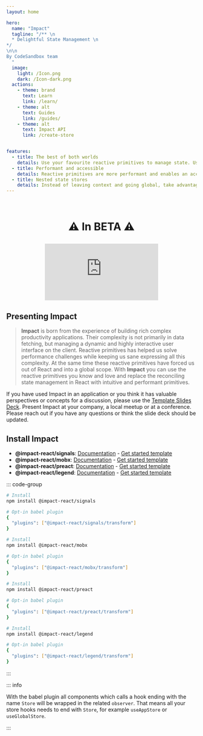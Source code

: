 ```yaml
---
layout: home

hero:
  name: "Impact"
  tagline: "/** \n
  * Delightful State Management \n
*/
\n\n
By CodeSandbox team
  "
  image:
    light: /Icon.png
    dark: /Icon-dark.png
  actions:
    - theme: brand
      text: Learn
      link: /learn/
    - theme: alt
      text: Guides
      link: /guides/
    - theme: alt
      text: Impact API
      link: /create-store


features:
  - title: The best of both worlds
    details: Use your favourite reactive primitives to manage state. Use Reacts reconciliation model to manage UI.
  - title: Performant and accessible
    details: Reactive primitives are more performant and enables an accessible developer experience. Automatic observation in components for any reactive primitives
  - title: Nested state stores
    details: Instead of leaving context and going global, take advantage of nested stores and handle state dependencies like a champ.
---
```


<HomeContent>

<br />

<h1 align="center">

:warning: In BETA :warning:

<iframe class="youtube-video" src="https://www.youtube.com/embed/r3r-i9A72-s?si=1eceGkJvtETCLG0O" title="YouTube video player" frameborder="0" allow="accelerometer; autoplay; clipboard-write; encrypted-media; gyroscope; picture-in-picture; web-share" referrerpolicy="strict-origin-when-cross-origin" allowfullscreen></iframe>

</h1>

## Presenting Impact

> **Impact** is born from the experience of building rich complex productivity applications. Their complexity is not primarily in data fetching, but managing a dynamic and highly interactive user interface on the client. Reactive primitives has helped us solve performance challenges while keeping us sane expressing all this complexity. At the same time these reactive primitives have forced us out of React and into a global scope. With **Impact** you can use the reactive primitives you know and love and replace the reconciling state management in React with intuitive and performant primitives.

If you have used Impact in an application or you think it has valuable perspectives or concepts for a discussion, please use the [Template Slides Deck](https://docs.google.com/presentation/d/1pHBW-HxkugtK8Ny1ebj3a_klqu3HzHnSPvbVNw1drnU/edit?usp=sharing). Present Impact at your company, a local meetup or at a conference. Please reach out if you have any questions or think the slide deck should be updated.

## Install Impact

- **@impact-react/signals**: [Documentation](./signal) - [Get started template](https://codesandbox.io/p/devbox/impact-signals-6h3gtk)
- **@impact-react/mobx**: [Documentation](https://mobx.js.org/README.html) - [Get started template](https://codesandbox.io/p/devbox/impact-mobx-tzdy8n)
- **@impact-react/preact**: [Documentation](https://preact.com/guide/v10/signals/) - [Get started template](https://codesandbox.io/p/devbox/impact-preact-rpzzk3)
- **@impact-react/legend**: [Documentation](https://legendapp.com/open-source/state/v3/) - [Get started template](https://codesandbox.io/p/devbox/impact-legend-krrvjk)

::: code-group

```sh [signals]
# Install
npm install @impact-react/signals

# Opt-in babel plugin
{
  "plugins": ["@impact-react/signals/transform"]
}
```

```sh [mobx]
# Install
npm install @impact-react/mobx

# Opt-in babel plugin
{
  "plugins": ["@impact-react/mobx/transform"]
}
```

```sh [preact]
# Install
npm install @impact-react/preact

# Opt-in babel plugin
{
  "plugins": ["@impact-react/preact/transform"]
}
```

```sh [legend]
# Install
npm install @impact-react/legend

# Opt-in babel plugin
{
  "plugins": ["@impact-react/legend/transform"]
}
```

:::

::: info

With the babel plugin all components which calls a hook ending with the name `Store` will be wrapped in the related `observer`. That means all your store hooks needs to end with `Store`, for example `useAppStore` or `useGlobalStore`.

:::

</HomeContent>
